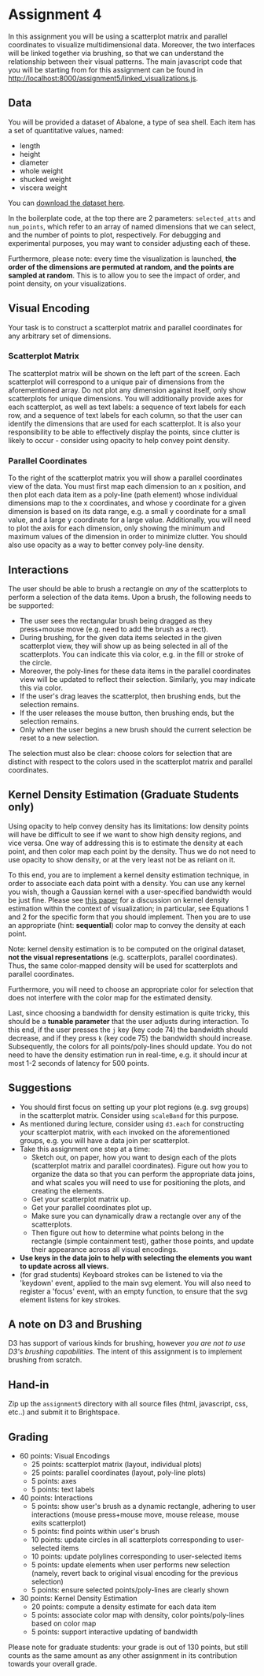 # Assignment 4

In this assignment you will be using a scatterplot matrix and parallel coordinates to visualize multidimensional data. Moreover, the two interfaces will be linked together via brushing, so that we can understand the relationship between their visual patterns. The main javascript code that you will be starting from for this assignment can be found in [http://localhost:8000/assignment5/linked_visualizations.js](http://localhost:8000/assignment5/linked_visualizations.js).

## Data

You will be provided a dataset of Abalone, a type of sea shell. Each item has a set of quantitative values, named:

* length
* height
* diameter
* whole weight
* shucked weight
* viscera weight

You can [download the dataset here](https://vanderbilt.box.com/s/8rczciarwm3fow6a9p4xkor70absdo81).

In the boilerplate code, at the top there are 2 parameters: `selected_atts` and `num_points`, which refer to an array of named dimensions that we can select, and the number of points to plot, respectively. For debugging and experimental purposes, you may want to consider adjusting each of these.

Furthermore, please note: every time the visualization is launched, **the order of the dimensions are permuted at random, and the points are sampled at random**. This is to allow you to see the impact of order, and point density, on your visualizations.

## Visual Encoding

Your task is to construct a scatterplot matrix and parallel coordinates for any arbitrary set of dimensions.

### Scatterplot Matrix

The scatterplot matrix will be shown on the left part of the screen. Each scatterplot will correspond to a unique pair of dimensions from the aforementioned array. Do not plot any dimension against itself, only show scatterplots for unique dimensions. You will additionally provide axes for each scatterplot, as well as text labels: a sequence of text labels for each row, and a sequence of text labels for each column, so that the user can identify the dimensions that are used for each scatterplot. It is also your responsibility to be able to effectively display the points, since clutter is likely to occur - consider using opacity to help convey point density.

### Parallel Coordinates

To the right of the scatterplot matrix you will show a parallel coordinates view of the data. You must first map each dimension to an x position, and then plot each data item as a poly-line (path element) whose individual dimensions map to the x coordinates, and whose y coordinate for a given dimension is based on its data range, e.g. a small y coordinate for a small value, and a large y coordinate for a large value. Additionally, you will need to plot the axis for each dimension, only showing the minimum and maximum values of the dimension in order to minimize clutter. You should also use opacity as a way to better convey poly-line density.

## Interactions

The user should be able to brush a rectangle on _any_ of the scatterplots to perform a selection of the data items. Upon a brush, the following needs to be supported:

* The user sees the rectangular brush being dragged as they press+mouse move (e.g. need to add the brush as a rect).
* During brushing, for the given data items selected in the given scatterplot view, they will show up as being selected in all of the scatterplots. You can indicate this via color, e.g. in the fill or stroke of the circle.
* Moreover, the poly-lines for these data items in the parallel coordinates view will be updated to reflect their selection. Similarly, you may indicate this via color.
* If the user's drag leaves the scatterplot, then brushing ends, but the selection remains.
* If the user releases the mouse button, then brushing ends, but the selection remains.
* Only when the user begins a new brush should the current selection be reset to a new selection.

The selection must also be clear: choose colors for selection that are distinct with respect to the colors used in the scatterplot matrix and parallel coordinates.

## Kernel Density Estimation (Graduate Students only)

Using opacity to help convey density has its limitations: low density points will have be difficult to see if we want to show high density regions, and vice versa. One way of addressing this is to estimate the density at each point, and then color map each point by the density. Thus we do not need to use opacity to show density, or at the very least not be as reliant on it.

To this end, you are to implement a kernel density estimation technique, in order to associate each data point with a density. You can use any kernel you wish, though a Gaussian kernel with a user-specified bandwidth would be just fine. Please see [this paper](http://www.ii.uib.no/vis_old/publications/pdfs/lampe11kde.pdf) for a discussion on kernel density estimation within the context of visualization; in particular, see Equations 1 and 2 for the specific form that you should implement. Then you are to use an appropriate (hint: **sequential**) color map to convey the density at each point.

Note: kernel density estimation is to be computed on the original dataset, **not the visual representations** (e.g. scatterplots, parallel coordinates). Thus, the same color-mapped density will be used for scatterplots and parallel coordinates.

Furthermore, you will need to choose an appropriate color for selection that does not interfere with the color map for the estimated density.

Last, since choosing a bandwidth for density estimation is quite tricky, this should be a **tunable parameter** that the user adjusts during interaction. To this end, if the user presses the `j` key (key code 74) the bandwidth should decrease, and if they press `k` (key code 75) the bandwidth should increase. Subsequently, the colors for all points/poly-lines should update. You do not need to have the density estimation run in real-time, e.g. it should incur at most 1-2 seconds of latency for 500 points.

## Suggestions

* You should first focus on setting up your plot regions (e.g. svg groups) in the scatterplot matrix. Consider using `scaleBand` for this purpose.
* As mentioned during lecture, consider using `d3.each` for constructing your scatterplot matrix, with `each` invoked on the aforementioned groups, e.g. you will have a data join per scatterplot.
* Take this assignment one step at a time:
	* Sketch out, on paper, how you want to design each of the plots (scatterplot matrix and parallel coordinates). Figure out how you to organize the data so that you can perform the appropriate data joins, and what scales you will need to use for positioning the plots, and creating the elements.
	* Get your scatterplot matrix up.
	* Get your parallel coordinates plot up.
	* Make sure you can dynamically draw a rectangle over any of the scatterplots.
	* Then figure out how to determine what points belong in the rectangle (simple containment test), gather those points, and update their appearance across all visual encodings.
* **Use keys in the data join to help with selecting the elements you want to update across all views.**
* (for grad students) Keyboard strokes can be listened to via the 'keydown' event, applied to the main svg element. You will also need to register a 'focus' event, with an empty function, to ensure that the svg element listens for key strokes.

## A note on D3 and Brushing

D3 has support of various kinds for brushing, however _you are not to use D3's brushing capabilities_. The intent of this assignment is to implement brushing from scratch.

## Hand-in

Zip up the `assignment5` directory with all source files (html, javascript, css, etc..) and submit it to Brightspace.

## Grading

* 60 points: Visual Encodings
	* 25 points: scatterplot matrix (layout, individual plots)
	* 25 points: parallel coordinates (layout, poly-line plots)
	* 5 points: axes
	* 5 points: text labels
* 40 points: Interactions
	* 5 points: show user's brush as a dynamic rectangle, adhering to user interactions (mouse press+mouse move, mouse release, mouse exits scatterplot)
	* 5 points: find points within user's brush
	* 10 points: update circles in all scatterplots corresponding to user-selected items
	* 10 points: update polylines corresponding to user-selected items
	* 5 points: update elements when user performs new selection (namely, revert back to original visual encoding for the previous selection)
	* 5 points: ensure selected points/poly-lines are clearly shown
* 30 points: Kernel Density Estimation
	* 20 points: compute a density estimate for each data item
	* 5 points: associate color map with density, color points/poly-lines based on color map
	* 5 points: support interactive updating of bandwidth

Please note for graduate students: your grade is out of 130 points, but still counts as the same amount as any other assignment in its contribution towards your overall grade.
